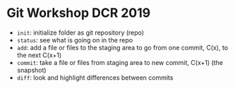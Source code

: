 # Git Workshop DCR 2019

- `init`: initialize folder as git repository (repo)
- `status`: see what is going on in the repo
- `add`: add a file or files to the staging area to go from one commit, C(x), to the next C(x+1)
- `commit`: take a file or files from staging area to new commit, C(x+1) (the snapshot)
- `diff`: look and highlight differences between commits





 
